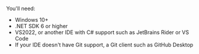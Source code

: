 You'll need:
- Windows 10+
- .NET SDK 6 or higher
- VS2022, or another IDE with C# support such as JetBrains Rider or VS Code
- If your IDE doesn't have Git support, a Git client such as GitHub Desktop
